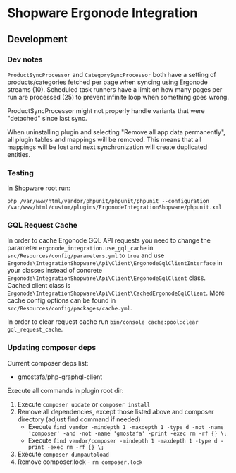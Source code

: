 # Shopware Ergonode Integration

## Development

### Dev notes

`ProductSyncProcessor` and `CategorySyncProcessor` both have a setting of products/categories fetched per page when
syncing using Ergonode streams (10). Scheduled task runners have a limit on how many pages per run are processed (25) to
prevent infinite loop when something goes wrong.

ProductSyncProcessor might not properly handle variants that were "detached" since last sync.

When uninstalling plugin and selecting "Remove all app data permanently", all plugin tables and mappings will be
removed. This means that all mappings will be lost and next synchronization will create duplicated entities.

### Testing

In Shopware root run:

`php /var/www/html/vendor/phpunit/phpunit/phpunit --configuration /var/www/html/custom/plugins/ErgonodeIntegrationShopware/phpunit.xml`

### GQL Request Cache

In order to cache Ergonode GQL API requests you need to change the parameter `ergonode_integration.use_gql_cache` in
`src/Resources/config/parameters.yml` to `true` and use `Ergonode\IntegrationShopware\Api\Client\ErgonodeGqlClientInterface` in your
classes instead of concrete `Ergonode\IntegrationShopware\Api\Client\ErgonodeGqlClient` class. Cached client class is
`Ergonode\IntegrationShopware\Api\Client\CachedErgonodeGqlClient`. More cache config options can be found in
`src/Resources/config/packages/cache.yml`.

In order to clear request cache run `bin/console cache:pool:clear gql_request_cache`.

### Updating composer deps

Current composer deps list:
 - gmostafa/php-graphql-client

Execute all commands in plugin root dir:
1. Execute `composer update` or `composer install`
2. Remove all dependencies, except those listed above and composer directory (adjust find command if needed)
   - Execute `find vendor -mindepth 1 -maxdepth 1 -type d -not -name 'composer' -and -not -name 'gmostafa' -print -exec rm -rf {} \;` 
   - Execute `find vendor/composer -mindepth 1 -maxdepth 1 -type d -print -exec rm -rf {} \;`
4. Execute `composer dumpautoload`
5. Remove composer.lock - `rm composer.lock`